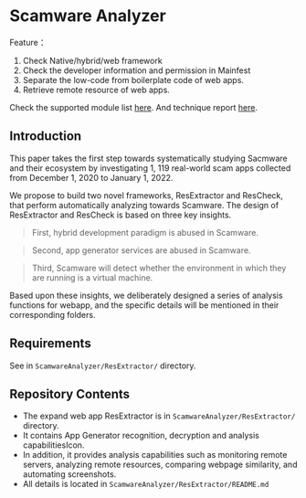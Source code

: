 # Scamware Analyzer

Feature：

1. Check Native/hybrid/web framework
2. Check the developer information and permission in Mainfest
3. Separate the low-code from boilerplate code of web apps.
4. Retrieve remote resource of web apps.

Check the supported module list [here](https://anonymous.4open.science/r/Scamware_tools-B576/ResExtractor/tree/master/libs/modules). 
And technique report [here](https://anonymous.4open.science/r/Scamware_tools-B576/ResExtractor/).

## Introduction

This paper takes the first step towards systematically studying Sacmware and their ecosystem by investigating 1, 119 real-world scam apps collected from December 1, 2020 to January 1, 2022. 

We propose to build two novel frameworks, ResExtractor and ResCheck, that perform automatically analyzing towards Scamware. The design of ResExtractor and ResCheck is based on three key insights. 

> First, hybrid development paradigm is abused in Scamware. 

> Second, app generator services are abused in Scamware.

> Third, Scamware will detect whether the environment in which they are running is a virtual machine.

Based upon these insights, we deliberately designed a series of analysis functions for webapp, and the specific details will be mentioned in their corresponding folders.

## Requirements

See in `ScamwareAnalyzer/ResExtractor/`  directory.

## Repository Contents

- The expand web app ResExtractor is in `ScamwareAnalyzer/ResExtractor/` directory. 
- It contains App Generator recognition, decryption and analysis capabilitiesIcon.
- In addition, it provides analysis capabilities such as monitoring remote servers, analyzing remote resources, comparing webpage similarity, and automating screenshots.
- All details is located in `ScamwareAnalyzer/ResExtractor/README.md`

